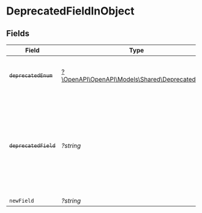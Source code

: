 # DeprecatedFieldInObject


## Fields

| Field                                                                                                                                         | Type                                                                                                                                          | Required                                                                                                                                      | Description                                                                                                                                   |
| --------------------------------------------------------------------------------------------------------------------------------------------- | --------------------------------------------------------------------------------------------------------------------------------------------- | --------------------------------------------------------------------------------------------------------------------------------------------- | --------------------------------------------------------------------------------------------------------------------------------------------- |
| ~~`deprecatedEnum`~~                                                                                                                          | [?\OpenAPI\OpenAPI\Models\Shared\DeprecatedEnum](../../models/shared/DeprecatedEnum.md)                                                       | :heavy_minus_sign:                                                                                                                            | : warning: ** DEPRECATED **: This enum is deprecated.                                                                                         |
| ~~`deprecatedField`~~                                                                                                                         | *?string*                                                                                                                                     | :heavy_minus_sign:                                                                                                                            | : warning: ** DEPRECATED **: This will be removed in a future release, please migrate away from it as soon as possible. Use newField instead. |
| `newField`                                                                                                                                    | *?string*                                                                                                                                     | :heavy_minus_sign:                                                                                                                            | N/A                                                                                                                                           |